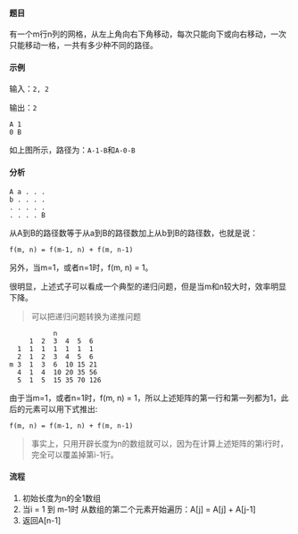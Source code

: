 #### 题目

有一个m行n列的网格，从左上角向右下角移动，每次只能向下或向右移动，一次只能移动一格，一共有多少种不同的路径。

#### 示例

输入：`2, 2`

输出：`2`

    A 1
    0 B

如上图所示，路径为：`A-1-B`和`A-0-B`

#### 分析

    A a . . . 
    b . . . .
    . . . . .
    . . . . B

从A到B的路径数等于从a到B的路径数加上从b到B的路径数，也就是说：

    f(m, n) = f(m-1, n) + f(m, n-1)

另外，当m=1，或者n=1时，f(m, n) = 1。

很明显，上述式子可以看成一个典型的递归问题，但是当m和n较大时，效率明显下降。

> 可以把递归问题转换为递推问题

               n
         1  2  3  4  5  6
      1  1  1  1  1  1  1
      2  1  2  3  4  5  6
    m 3  1  3  6  10 15 21
      4  1  4  10 20 35 56
      5  1  5  15 35 70 126

由于当m=1，或者n=1时，f(m, n) = 1，所以上述矩阵的第一行和第一列都为1，此后的元素可以用下式推出:

    f(m, n) = f(m-1, n) + f(m, n-1)

> 事实上，只用开辟长度为n的数组就可以，因为在计算上述矩阵的第i行时，完全可以覆盖掉第i-1行。

#### 流程

1. 初始长度为n的全1数组
2. 当i = 1 到 m-1时
    从数组的第二个元素开始遍历：A[j] = A[j] + A[j-1]
3. 返回A[n-1]
